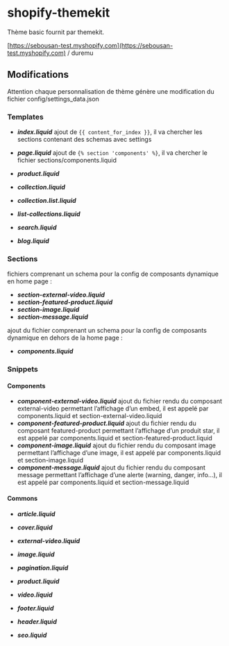 # shopify-themekit
Thème basic fournit par themekit.

[https://sebousan-test.myshopify.com](https://sebousan-test.myshopify.com) / duremu

## Modifications
Attention chaque personnalisation de thème génère une modification du fichier config/settings_data.json

### Templates

* ***index.liquid***
ajout de ```{{ content_for_index }}```, il va chercher les sections contenant des schemas avec settings
* ***page.liquid***
ajout de ```{% section 'components' %}```, il va chercher le fichier sections/components.liquid

* ***product.liquid***
* ***collection.liquid***
* ***collection.list.liquid***
* ***list-collections.liquid***
* ***search.liquid***
* ***blog.liquid***

### Sections

fichiers comprenant un schema pour la config de composants dynamique en home page :
* ***section-external-video.liquid***
* ***section-featured-product.liquid***
* ***section-image.liquid***
* ***section-message.liquid***

ajout du fichier comprenant un schema pour la config de composants dynamique en dehors de la home page :
* ***components.liquid***

### Snippets

#### Components
* ***component-external-video.liquid***
ajout du fichier rendu du composant external-video permettant l’affichage d’un embed, il est appelé par components.liquid et section-external-video.liquid
* ***component-featured-product.liquid***
ajout du fichier rendu du composant featured-product permettant l’affichage d’un produit star, il est appelé par components.liquid et section-featured-product.liquid
* ***component-image.liquid***
ajout du fichier rendu du composant image permettant l’affichage d’une image, il est appelé par components.liquid et section-image.liquid
* ***component-message.liquid***
ajout du fichier rendu du composant message permettant l’affichage d’une alerte (warning, danger, info...), il est appelé par components.liquid et section-message.liquid

#### Commons
* ***article.liquid***
* ***cover.liquid***
* ***external-video.liquid***
* ***image.liquid***
* ***pagination.liquid***
* ***product.liquid***
* ***video.liquid***

* ***footer.liquid***
* ***header.liquid***
* ***seo.liquid***
